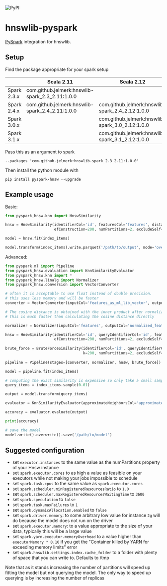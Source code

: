 ![PyPI](https://img.shields.io/pypi/v/pyspark-hnsw)

hnswlib-pyspark
===============

[PySpark](https://spark.apache.org/) integration for hnswlib.

Setup
-----

Find the package appropriate for your spark setup

|             | Scala 2.11                                       | Scala 2.12                                       |
| ----------- | ------------------------------------------------ | ------------------------------------------------ |
| Spark 2.3.x | com.github.jelmerk:hnswlib-spark_2.3_2.11:1.0.0 |                                                  |
| Spark 2.4.x | com.github.jelmerk:hnswlib-spark_2.4_2.11:1.0.0 | com.github.jelmerk:hnswlib-spark_2.4_2.12:1.0.0 |
| Spark 3.0.x |                                                  | com.github.jelmerk:hnswlib-spark_3.0_2.12:1.0.0 | 
| Spark 3.1.x |                                                  | com.github.jelmerk:hnswlib-spark_3.1_2.12:1.0.0 |


Pass this as an argument to spark

    --packages 'com.github.jelmerk:hnswlib-spark_2.3_2.11:1.0.0'

Then install the python module with

    pip install pyspark-hnsw --upgrade
    

Example usage
-------------

Basic:

```python
from pyspark_hnsw.knn import HnswSimilarity

hnsw = HnswSimilarity(identifierCol='id', featuresCol='features', distanceFunction='cosine', m=48, ef=5, k=200,
                      efConstruction=200, numPartitions=2, excludeSelf=True)

model = hnsw.fit(index_items)

model.transform(index_items).write.parquet('/path/to/output', mode='overwrite')
```

Advanced:

```python
from pyspark.ml import Pipeline
from pyspark_hnsw.evaluation import KnnSimilarityEvaluator
from pyspark_hnsw.knn import *
from pyspark_hnsw.linalg import Normalizer
from pyspark_hnsw.conversion import VectorConverter

# often it is acceptable to use float instead of double precision. 
# this uses less memory and will be faster 
converter = VectorConverter(inputCol='features_as_ml_lib_vector', outputCol='features')

# The cosine distance is obtained with the inner product after normalizing all vectors to unit norm
# this is much faster than calculating the cosine distance directly

normalizer = Normalizer(inputCol='features', outputCol='normalized_features')

hnsw = HnswSimilarity(identifierCol='id', queryIdentifierCol='id', featuresCol='normalized_features', distanceFunction='inner-product', m=48, ef=5, k=200,
                      efConstruction=200, numPartitions=2, excludeSelf=True, similarityThreshold=0.4, predictionCol='approximate')
            
brute_force = BruteForceSimilarity(identifierCol='id', queryIdentifierCol='id', featuresCol='normalized_features', distanceFunction='inner-product',
                                   k=200, numPartitions=2, excludeSelf=True, similarityThreshold=0.4, predictionCol='exact')
 
pipeline = Pipeline(stages=[converter, normalizer, hnsw, brute_force])

model = pipeline.fit(index_items)

# computing the exact similarity is expensive so only take a small sample
query_items = index_items.sample(0.01)

output = model.transform(query_items)

evaluator = KnnSimilarityEvaluator(approximateNeighborsCol='approximate', exactNeighborsCol='exact')

accuracy = evaluator.evaluate(output)

print(accuracy)

# save the model
model.write().overwrite().save('/path/to/model')
```

Suggested configuration
-----------------------

- set `executor.instances` to the same value as the numPartitions property of your Hnsw instance
- set `spark.executor.cores` to as high a value as feasible on your executors while not making your jobs impossible to schedule
- set `spark.task.cpus` to the same value as `spark.executor.cores`
- set `spark.scheduler.minRegisteredResourcesRatio` to `1.0`
- set `spark.scheduler.maxRegisteredResourcesWaitingTime` to `3600`
- set `spark.speculation` to `false`
- set `spark.task.maxFailures` to `1`
- set `spark.dynamicAllocation.enabled` to `false`
- set `spark.driver.memory`: to some arbitrary low value for instance `2g` will do because the model does not run on the driver
- set `spark.executor.memory`: to a value appropriate to the size of your data, typically this will be a large value 
- set `spark.yarn.executor.memoryOverhead` to a value higher than `executorMemory * 0.10` if you get the "Container killed by YARN for exceeding memory limits" error
- set `spark.hnswlib.settings.index.cache_folder` to a folder with plenty of space that you can write to. Defaults to /tmp

Note that as it stands increasing the number of partitions will speed up fitting the model but not querying the model. The only way to speed up querying is by increasing the number of replicas

